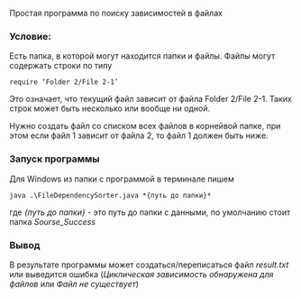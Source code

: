 Простая программа по поиску зависимостей в файлах

### Условие:
Есть папка, в которой могут находится папки и файлы. Файлы могут содержать строки по типу
```
require ‘Folder 2/File 2-1’
```
Это означает, что текущий файл зависит от файла Folder 2/File 2-1. Таких строк может быть несколько или вообще ни одной. 

Нужно создать файл со списком всех файлов в корнейвой папке, при этом если файл 1 зависит от файла 2, то файл 1 должен быть ниже.

### Запуск программы
Для Windows из папки с программой в терминале пишем
```
java .\FileDependencySorter.java *{путь до папки}*
```

где *{путь до папки}* - это путь до папки с данными, по умолчанию стоит папка *Sourse_Success*

### Вывод
В результате программы может создаться/переписаться файл *result.txt* или выведится ошибка (*Циклическая зависимость обнаружена для файлов* или *Файл не существует*)